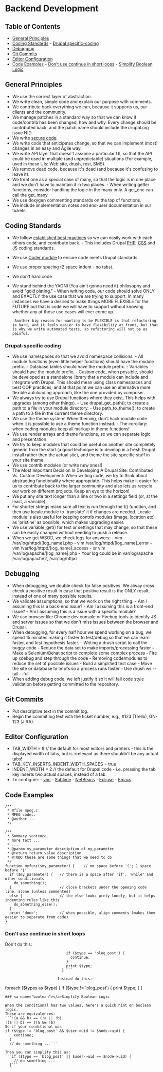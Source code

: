 # Backend Development

## Table of Contents

* [General Principles](#general-principles)
* [Coding Standards](#coding-standards)
    \- [Drupal specific-coding](#coding-standards)
* [Debugging](#debugging)
* [Git Commits](#git-commits)
* [Editor Configuration](#editor-configuration)
* [Code Examples](#code-examples)
    \- [Don't use continue in short loops](#continue)
    \- [Simplify Boolean Logic](#boolean)

## <a name="general-principles"></a>General Principles

* We use the correct layer of abstraction.
* We write clean, simple code and explain our purpose with comments.
* We contribute back everything we can, because it supports us, our clients and the community.
* We manage patches in a standard way so that we can know if code/contrib has been changed, how and why. Every change should be contributed back, and the patch name should include the drupal.org issue NID.
* We write [secure code](https://www.drupal.org/docs/7/security/writing-secure-code/overview).
* We write code that anticipates change, so that we can implement (most) changes in an easy and Agile way.
* We write API layer that doesn't assume a particular UI, so that the API could be used in multiple (and unpredictable) situations (For example, used in these UIs: Web site, drush, rest, SMS).
* We remove dead code, because it's dead (and because it's confusing to leave it).
* We treat one as a special case of many, so that the logic is in one place and we don't have to maintain it in two places.
    \- When writing getter functions, consider handling the logic in the many only. A get_one can call the get_many.
* We use doxygen commenting standards on the top of functions.
* We include implementation notes and end-user documentation in our tickets.

## <a name="coding-standards"></a>Coding Standards

* We follow [established best practices](https://www.drupal.org/docs/develop/standards) so we can easily work with each others code, and contribute back.
    \- This includes Drupal [PHP](https://drupal.org/coding-standards), [CSS](https://drupal.org/node/1886770) and [JS](https://www.drupal.org/node/172169) coding standards.
* We use [Coder module](https://www.drupal.org/project/coder) to ensure code meets Drupal standards.
* We use proper spacing (2 space indent - no tabs).
* We don't hard code
* We stand behind the YAGNI (You ain't gonna need it) philosophy and avoid "gold plating."
    \- When writing code, our code should solve ONLY and EXACTLY the use case that we are trying to support. In many instances we have a desired to make things MORE FLEXIBLE for the FUTURE but that is code we will have to support without knowing whether any of those use cases will ever come up.

       Another big reason for wanting to be FLEXIBLE is that refactoring is hard, and it feels easier to have flexibility at front, but that is why we write automated tests, so refactoring will not be as painful.

### <a name="drupal-specific-coding"></a>Drupal-specific coding

* We use namespaces so that we avoid namespace collisions.
    \- All module functions (even little helper functions) should have the module prefix.
    \- Database tables should have the module prefix.
    \- Variables should have the module prefix.
    \- Custom code, when possible, should be developed as a standalone library that a module can include and integrate with Drupal. This should mean using class namespaces and best OOP practices, and at that point we can use an alternative more flexible autoloading approach, like the one provided by composer.
* We always try to use Drupal functions where they exist. This helps with upgrades (among other things).
    \- Use drupal_get_path(); to create a path to a file in your module directory.
    \- Use path_to_theme(); to create a path to a file in the current theme directory.
* We use the theme system! When theming, don't hack module code when it is possible to use a theme function instead.
    \- The corollary: when coding modules keep all markup in theme functions!
* We use render arrays and theme functions, so we can separate logic and presentation.
* We try to keep modules that could be useful on another site completely generic from the start (a good technique is to develop in a fresh Drupal install rather then the actual site), and theme the site specific stuff in your site theme.
* We use contrib modules (or write new ones!)
* The Most Important Decision In Developing A Drupal Site: Contributed Vs. Custom Development: When writing code, we try to think about abstracting functionality where appropriate. This helps make it easier for us to contribute back to the larger community and also lets us recycle our work on different projects. Keep an eye to the horizon!
* We put any site text longer than a line or two in a settings field (or, at the least, a variable).
* For shorter strings make sure all text is run through the t() function, and then use locale.module to 'translate' it if changes are needed. Locale module is also useful for keeping contrib modules (image, location etc) as 'pristine' as possible, which makes upgrading easier.
* We use variable_get() for text or settings that may change, so that these can be easily changed without needing to push a release.
* When we get WSOD, we check logs for answers:
    \- vim /var/log/httpd/[log_name].php
    \- vim /var/log/httpd/[log_name]\_error
    \- vim /var/log/httpd/[log_name]\_access
    \- or vim /var/log/apache/[log_name].php
    \- Your log could be in var/log/apache /var/log/apache2, /var/log/httpd

## <a name="debugging"></a>Debugging

* When debugging, we double check for false positives. We alway cross check a positive result in case that positive result is the ONLY result, instead of one of many possible results.
* We validate assumptions, so that we work on the right thing.
    \- Am I assuming this is a back-end issue?
    \- Am I assuming this is a front-end issue?
    \- Am I assuming this is a issue with a specific module?
* We use browser like Chrome dev console or Firebug tools to identify JS and server issues so that we don't miss issues between the browser and Drupal.
* When debugging, for every half hour we spend working on a bug, we spend 15 minutes making it faster to test/debug so that we can learn faster, and test hypothesis faster.
    \- Writing a drush script to call the buggy code
    \- Reduce the data set to make imports/processing faster
    \- Make a Selenium/Behat script to complete some complex process
    \- Fire up xdebug and step through the code
    \- Removing code/modules to reduce the set of possible issues
    \- Build a simplified test case
    \- Move the site or database to tmpfs so a process runs faster
    \- Use drush ws --tail --full
* When adding debug code, we left justify it so it will fail code style validation before getting committed to the repository.

## <a name="git-commits"></a>Git Commits

* Put descriptive text in the commit log.
* Begin the commit log test with the ticket number, e.g., #123  (Trello), GN-123 (JIRA).

## <a name="editor-configuration"></a>Editor Configuration

* TAB_WIDTH = 8 // the default for most editors and printers - this is the displayed width of tabs, but is irrelevant as there shouldn't be any actual tabs!
* TAB_KEY_INSERTS_INDENT_WIDTH_SPACES = true
* INDENT_WIDTH = 2 // the default for Drupal code - i.e. pressing the tab key inserts two actual spaces, instead of a tab.
* To configure:
    \- [vim](https://www.drupal.org/node/29325)
    \- [Sublime](https://www.drupal.org/node/1346890)
    \- [NetBeans](https://www.drupal.org/node/1019816)
    \- [Eclipse](https://www.drupal.org/node/75242)
    \- [Emacs](https://www.drupal.org/node/2327299)

## <a name="code-examples"></a>Code Examples

    /**
     * @file mpeg.c
     * MPEG codec.
     * @author ...
     */

    /**
     * Summary sentence.
     * more text ...
     * ...
     * @param my_parameter description of my_parameter
     * @return return value description
     * @TODO these are some things that we need to do
     */
    function myfunc($my_parameter) {    // no space before '('; 1 space before '{'
      if ($my_parameter) {   // there is a space after 'if', 'while' and other conditionals
        do_something();
      }                      // close brackets under the opening code line, alone (unless commented)
      else {                 // the else looks prety lonely, but it helps indenting rules like this
        do_something_else();
      }
      print 'done';          // when possible, align comments (makes them easier to separate from code)
    }

### <a name="continue"></a>Don't use continue in short loops

Don't do this:

````foreach ($types as $type) {
                            if ($type == 'blog_post') {
                              continue;
                            }
                            print $type;
                          } ```

                        Instead do this:
````

foreach ($types as $type) {
    if ($type != 'blog_post') {
      print $type;
    }
  }

    ### <a name="boolean"></a>Simplify Boolean Logic

    When the conditional has two values, here's a quick hint on boolean logic.
    These are equivalences:
    ```!(a && b) == (!a || !b)
    !(a || b) == (!a && !b)
    So if your conditional was
    if ($type != 'blog_post' && $user->uid != $node->uid) {
        continue;
      }
      // do something ...```

    Then you can simplify this as:
    ```if ($type == 'blog_post' || $user->uid == $node->uid) {
        // do something ...
      }```
